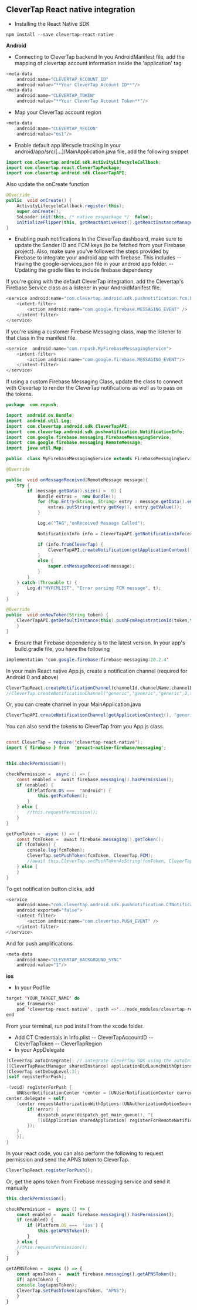 **CleverTap React native integration**
--
- Installing the React Native SDK
```
npm install --save clevertap-react-native
```

**Android**
- Connecting to CleverTap backend
In you AndroidManifest file, add the mapping of clevertap account information inside the 'application' tag
```java
<meta-data
	android:name="CLEVERTAP_ACCOUNT_ID"
	android:value="**Your CleverTap Account ID**"/>
<meta-data
	android:name="CLEVERTAP_TOKEN"
	android:value="**Your CleverTap Account Token**"/>
```
- Map your CleverTap account region 
```java
<meta-data
	android:name="CLEVERTAP_REGION"
	android:value="us1"/>
```
- Enable default app lifecycle tracking
In your android/app/src/[...]/MainApplication.java file, add the following snippet
```java
import com.clevertap.android.sdk.ActivityLifecycleCallback;
import com.clevertap.react.CleverTapPackage;
import com.clevertap.android.sdk.CleverTapAPI;
```
Also update the onCreate function
```java
@Override
public  void onCreate() {
	ActivityLifecycleCallback.register(this);
	super.onCreate();
	SoLoader.init(this, /* native exopackage */  false);
	initializeFlipper(this, getReactNativeHost().getReactInstanceManager());
}
```
- Enabling push notifications
In the CleverTap dashboard, make sure to update the Sender ID and FCM keys (to be fetched from your Firebase project). 
Also, make sure you've followed the steps provided by Firebase to integrate your android app with firebase. This includes
-- Having the google-services.json file in your android app folder.
-- Updating the gradle files to include firebase dependency 

If you're going with the default CleverTap integration, add the Clevertap's Firebase Service class as a listener in your AndroidManifest file.

```java
<service android:name="com.clevertap.android.sdk.pushnotification.fcm.FcmMessageListenerService">
    <intent-filter>
        <action android:name="com.google.firebase.MESSAGING_EVENT" />
    </intent-filter>
</service>
```
If you're using a customer Firebase Messaging class, map the listener to that class in the manifest file.

```java
<service  android:name="com.rnpush.MyFirebaseMessagingService">
	<intent-filter>
		<action android:name="com.google.firebase.MESSAGING_EVENT"/>
	</intent-filter>
</service>
```
If using a custom Firebase Messaging Class, update the class to connect with Clevertap to render the CleverTap notifications as well as to pass on the tokens.
```java
package  com.rnpush;

import  android.os.Bundle;
import  android.util.Log;
import  com.clevertap.android.sdk.CleverTapAPI;
import  com.clevertap.android.sdk.pushnotification.NotificationInfo;
import  com.google.firebase.messaging.FirebaseMessagingService;
import  com.google.firebase.messaging.RemoteMessage;
import  java.util.Map;

public  class MyFirebaseMessagingService extends FirebaseMessagingService {

@Override

public  void onMessageReceived(RemoteMessage message){
	try {
		if (message.getData().size() >  0) {
			Bundle extras =  new Bundle();
			for (Map.Entry<String, String> entry : message.getData().entrySet()) {
				extras.putString(entry.getKey(), entry.getValue());
			}

			Log.e("TAG","onReceived Mesaage Called");

			NotificationInfo info = CleverTapAPI.getNotificationInfo(extras);

			if (info.fromCleverTap) {
				CleverTapAPI.createNotification(getApplicationContext(), extras);
			}
			else {
				super.onMessageReceived(message);
			}
		}
	} catch (Throwable t) {
		Log.d("MYFCMLIST", "Error parsing FCM message", t);
	}
}

@Override
public  void onNewToken(String token) {
	CleverTapAPI.getDefaultInstance(this).pushFcmRegistrationId(token,true);
	}
}
```

- Ensure that Firebase dependency is to the latest version. In your app's build.gradle file, you have the following
```java
implementation 'com.google.firebase:firebase-messaging:20.2.4'
```

In your main React native App.js, create a notification channel (required for Android 0 and above)
```javascript
CleverTapReact.createNotificationChannel(channelId,channelName,channelDescription,importance,showBadge);
//CleverTap.createNotificationChannel("generic","generic","generic",3,true);
``` 
Or, you can create channel in your MainApplication.java
```java
CleverTapAPI.createNotificationChannel(getApplicationContext(), "generic", "generic", "generic", 3, true);
```

You can also send the tokens to CleverTap from you App.js class. 
```java

const CleverTap = require('clevertap-react-native');
import { firebase } from  '@react-native-firebase/messaging';


this.checkPermission();

checkPermission =  async () => {
	const enabled =  await firebase.messaging().hasPermission();
	if (enabled) {
		if(Platform.OS ===  'android') {
			this.getFcmToken();
		}
	} else {
		//this.requestPermission();
	}
}

getFcmToken =  async () => {
	const fcmToken =  await firebase.messaging().getToken();
	if (fcmToken) {
		console.log(fcmToken);
		CleverTap.setPushToken(fcmToken, CleverTap.FCM);	
		//await this.CleverTap.setPushTokenAsString(fcmToken, CleverTap.FCM);
	} else {
	}
}
```

To get notification button clicks, add
```java
<service
    android:name="com.clevertap.android.sdk.pushnotification.CTNotificationIntentService"
    android:exported="false">
    <intent-filter>
        <action android:name="com.clevertap.PUSH_EVENT" />
    </intent-filter>
</service>
```

And for push amplifications
```java
<meta-data
    android:name="CLEVERTAP_BACKGROUND_SYNC"
    android:value="1"/>
```

**ios**

- In your Podfile
```swift
target 'YOUR_TARGET_NAME' do
	use_frameworks!
	pod 'clevertap-react-native', :path =>'../node_modules/clevertap-react-native'
end
```

From your terminal, run pod install from the xcode folder.

- Add CT Credentials in Info.plist
-- CleverTapAccountID
-- CleverTapToken
-- CleverTapRegion
- In your AppDelegate

```swift
[CleverTap autoIntegrate]; // integrate CleverTap SDK using the autoIntegrate option
[[CleverTapReactManager sharedInstance] applicationDidLaunchWithOptions:launchOptions];
[CleverTap setDebugLevel:3];
[self registerForPush];

-(void) registerForPush {
	UNUserNotificationCenter *center = [UNUserNotificationCenter currentNotificationCenter];
center.delegate = self;
	[center requestAuthorizationWithOptions:(UNAuthorizationOptionSound | UNAuthorizationOptionAlert | UNAuthorizationOptionBadge) completionHandler:^(BOOL granted, NSError * _Nullable error){
		if(!error) {
			dispatch_async(dispatch_get_main_queue(), ^{
			[[UIApplication sharedApplication] registerForRemoteNotifications];
		});
	}
	}];
}
```

In your react code, you can also perform the following to request permission and send the APNS token to CleverTap.

```javascript
CleverTapReact.registerForPush();
```
Or, get the apns token from Firebase messaging service and send it manually

```javascript
this.checkPermission();

checkPermission =  async () => {
	const enabled =  await firebase.messaging().hasPermission();
	if (enabled) {
		if (Platform.OS ===  'ios') {
			this.getAPNSToken();
		}
	} else {
	//this.requestPermission();
	}
}

getAPNSToken =  async () => {
	const apnsToken =  await firebase.messaging().getAPNSToken();
	if( apnsToken) {
	console.log(apnsToken);
	CleverTap.setPushToken(apnsToken, "APNS");
	}
}
```